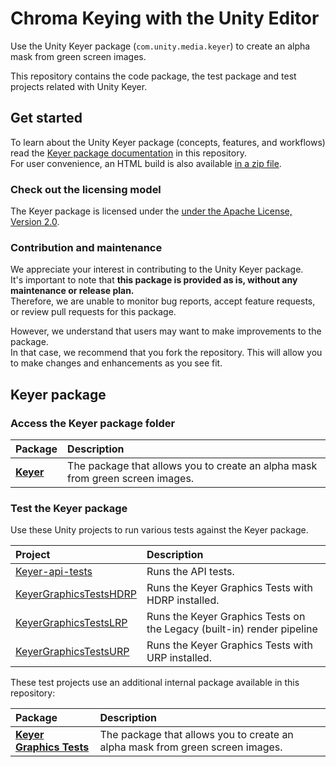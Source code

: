 # Chroma Keying with the Unity Editor

Use the Unity Keyer package (`com.unity.media.keyer`) to create an alpha mask from green screen images.

This repository contains the code package, the test package and test projects related with Unity Keyer.

## Get started

To learn about the Unity Keyer package (concepts, features, and workflows) read the [Keyer package documentation](Packages/com.unity.media.keyer/Documentation~/index.md) in this repository.  
For user convenience, an HTML build is also available [in a zip file](Packages/com.unity.media.keyer/Built-documentation.zip).

### Check out the licensing model

The Keyer package is licensed under the [under the Apache License, Version 2.0](LICENSE.md).

### Contribution and maintenance

We appreciate your interest in contributing to the Unity Keyer package.  
It's important to note that **this package is provided as is, without any maintenance or release plan.**  
Therefore, we are unable to monitor bug reports, accept feature requests, or review pull requests for this package.

However, we understand that users may want to make improvements to the package.  
In that case, we recommend that you fork the repository. This will allow you to make changes and enhancements as you see fit.

## Keyer package

### Access the Keyer package folder

| Package | Description |
| :--- | :--- |
| **[Keyer](Packages/com.unity.media.keyer)** | The package that allows you to create an alpha mask from green screen images. |

### Test the Keyer package

Use these Unity projects to run various tests against the Keyer package.

| Project | Description |
| :--- | :--- |
| [Keyer-api-tests](TestProjects/Keyer-api-tests) | Runs the API tests. |
| [KeyerGraphicsTestsHDRP](TestProjects/KeyerGraphicsTestsHDRP) | Runs the Keyer Graphics Tests with HDRP installed. |
| [KeyerGraphicsTestsLRP](TestProjects/KeyerGraphicsTestsLRP) | Runs the Keyer Graphics Tests on the Legacy (built-in) render pipeline |
| [KeyerGraphicsTestsURP](TestProjects/KeyerGraphicsTestsURP) | Runs the Keyer Graphics Tests with URP installed. |

These test projects use an additional internal package available in this repository:

| Package | Description |
| :--- | :--- |
| **[Keyer Graphics Tests](Packages/com.unity.media.keyer.graphics-tests)** | The package that allows you to create an alpha mask from green screen images. |
